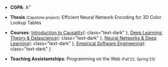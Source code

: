 * <span style="cursor: pointer;" data-bs-toggle="tooltip" data-bs-placement="top" title="Cumulative GPA">**CGPA**</span>: A$^+$
* **Thesis** <small class="text-secondary">(Capstone project)</small>: Efficient Neural Network Encoding for 3D Color Lookup Tables
    
* **Courses**: 
    [Introduction to Causality](https://csc2541-2022.github.io/){: class="text-dark" }, 
    [Deep Learning: Theory & Datascience](https://sites.google.com/view/mat1510/fall-2022){: class="text-dark" },
    [Neural Networks & Deep Learning](https://uoft-csc413.github.io/2023/){: class="text-dark" },
    [Empirical Software Engineering](https://shuiblue.github.io/UofT-ECE1785-EmpiricalSE/){: class="text-dark" }
   
* **Teaching Assistantships**: 
    Programming on the Web <small class="text-secondary">(Fall'22, Spring'23)</small>
